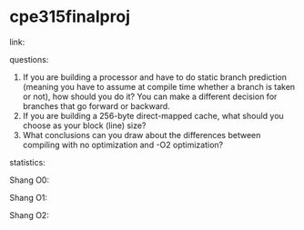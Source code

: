 # cpe315finalproj

link:

questions: 

1. If you are building a processor and have to do static branch prediction (meaning you have to assume at compile time whether a branch is taken or not), how should you do it? You can make a different decision for branches that go forward or backward.
2. If you are building a 256-byte direct-mapped cache, what should you choose as your block (line) size?
3. What conclusions can you draw about the differences between compiling with no optimization and -O2 optimization?

statistics:

Shang O0:

Shang O1:

Shang O2:
